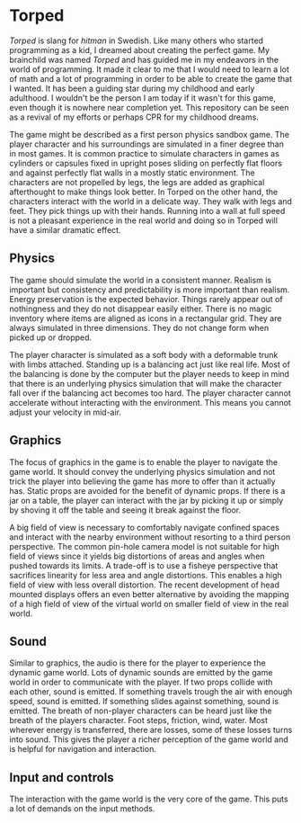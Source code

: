 # Torped

_Torped_ is slang for _hitman_ in Swedish. Like many others who started programming as a kid, I dreamed about creating the perfect game. My brainchild was named _Torped_ and has guided me in my endeavors in the world of programming. It made it clear to me that I would need to learn a lot of math and a lot of programming in order to be able to create the game that I wanted. It has been a guiding star during my childhood and early adulthood. I wouldn't be the person I am today if it wasn't for this game, even though it is nowhere near completion yet. This repository can be seen as a revival of my efforts or perhaps CPR for my childhood dreams.

The game might be described as a first person physics sandbox game. The player character and his surroundings are simulated in a finer degree than in most games. It is common practice to simulate characters in games as cylinders or capsules fixed in upright poses sliding on perfectly flat floors and against perfectly flat walls in a mostly static environment. The characters are not propelled by legs, the legs are added as graphical afterthought to make things look better. In Torped on the other hand, the characters interact with the world in a delicate way. They walk with legs and feet. They pick things up with their hands. Running into a wall at full speed is not a pleasant experience in the real world and doing so in Torped will have a similar dramatic effect.


## Physics
The game should simulate the world in a consistent manner. Realism is important but consistency and predictability is more important than realism. Energy preservation is the expected behavior. Things rarely appear out of nothingness and they do not disappear easily either. There is no magic inventory where items are aligned as icons in a rectangular grid. They are always simulated in three dimensions. They do not change form when picked up or dropped.

The player character is simulated as a soft body with a deformable trunk with limbs attached. Standing up is a balancing act just like real life. Most of the balancing is done by the computer but the player needs to keep in mind that there is an underlying physics simulation that will make the character fall over if the balancing act becomes too hard. The player character cannot accelerate without interacting with the environment. This means you cannot adjust your velocity in mid-air.


## Graphics
The focus of graphics in the game is to enable the player to navigate the game world. It should convey the underlying physics simulation and not trick the player into believing the game has more to offer than it actually has. Static props are avoided for the benefit of dynamic props. If there is a jar on a table, the player can interact with the jar by picking it up or simply by shoving it off the table and seeing it break against the floor.

A big field of view is necessary to comfortably navigate confined spaces and interact with the nearby environment without resorting to a third person perspective. The common pin-hole camera model is not suitable for high field of views since it yields big distortions of areas and angles when pushed towards its limits. A trade-off is to use a fisheye perspective that sacrifices linearity for less area and angle distortions. This enables a high field of view with less overall distortion. The recent development of head mounted displays offers an even better alternative by avoiding the mapping of a high field of view of the virtual world on smaller field of view in the real world.


## Sound
Similar to graphics, the audio is there for the player to experience the dynamic game world. Lots of dynamic sounds are emitted by the game world in order to communicate with the player. If two props collide with each other, sound is emitted. If something travels trough the air with enough speed, sound is emitted. If something slides against something, sound is emitted. The breath of non-player characters can be heard just like the breath of the players character. Foot steps, friction, wind, water. Most wherever energy is transferred, there are losses, some of these losses turns into sound. This gives the player a richer perception of the game world and is helpful for navigation and interaction.


## Input and controls
The interaction with the game world is the very core of the game. This puts a lot of demands on the input methods.
